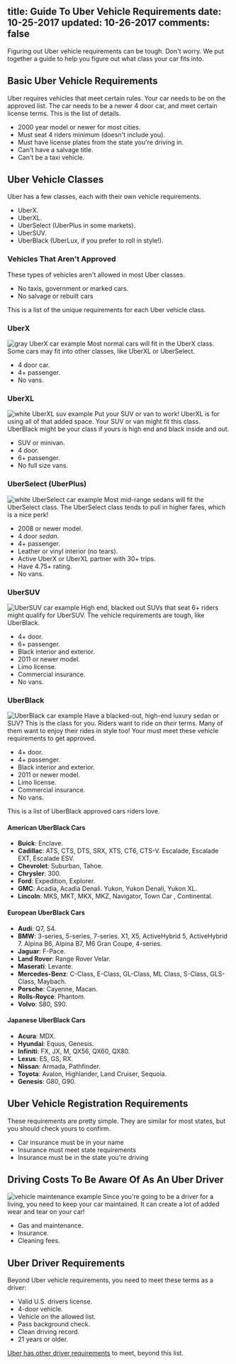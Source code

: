 title: Guide To Uber Vehicle Requirements
date: 10-25-2017
updated: 10-26-2017
comments: false
---
Figuring out Uber vehicle requirements can be tough. Don't worry. We put together a guide to help you figure out what class your car fits into.
<!-- more -->
## Basic Uber Vehicle Requirements
Uber requires vehicles that meet certain rules. Your car needs to be on the approved list. The car needs to be a newer 4 door car, and meet certain license terms. This is the list of details.

* 2000 year model or newer for most cities.
* Must seat 4 riders minimum (doesn't include you).
* Must have license plates from the state you're driving in.
* Can't have a salvage title.
* Can't be a taxi vehicle.

## Uber Vehicle Classes
Uber has a few classes, each with their own vehicle requirements.

* UberX.
* UberXL.
* UberSelect (UberPlus in some markets).
* UberSUV.
* UberBlack (UberLux, if you prefer to roll in style!).

### Vehicles That Aren't Approved
These types of vehicles aren't allowed in most Uber classes.

* No taxis, government or marked cars.
* No salvage or rebuilt cars

This is a list of the unique requirements for each Uber vehicle class.

### UberX
![gray UberX car example](/img/uberx-car.png)
Most normal cars will fit in the UberX class. Some cars may fit into other classes, like UberXL or UberSelect.

* 4 door car.
* 4+ passenger.
* No vans.

### UberXL
![white UberXL suv example](/img/uberxl-suv.png)
Put your SUV or van to work! UberXL is for using all of that added space. Your SUV or van might fit this class. UberBlack might be your class if yours is high end and black inside and out.

* SUV or minivan.
* 4 door.
* 6+ passenger.
* No full size vans.

### UberSelect (UberPlus)
![white UberSelect car example](/img/uberselect-sedan.png)
Most mid-range sedans will fit the UberSelect class. The UberSelect class tends to pull in higher fares, which is a nice perk!

* 2008 or newer model.
* 4 door _sedan_.
* 4+ passenger.
* Leather or vinyl interior (no tears).
* Active UberX or UberXL partner with 30+ trips.
* Have 4.75+ rating.
* No vans.

### UberSUV
![UberSUV car example](/img/ubersuv-luxury.png)
High end, blacked out SUVs that seat 6+ riders might qualify for UberSUV. The vehicle requirements are tough, like UberBlack.

* 4+ door.
* 6+ passenger.
* Black interior and exterior.
* 2011 or newer model.
* Limo license.
* Commercial insurance.
* No vans.

### UberBlack
![UberBlack car example](/img/uberblack-sedan.png)
Have a blacked-out, high-end luxury sedan or SUV? This is the class for you. Riders want to ride on _their_ terms. Many of them want to enjoy their rides in style too! Your must meet these vehicle requirements to get approved.

* 4+ door.
* 4+ passenger.
* Black interior and exterior.
* 2011 or newer model.
* Limo license.
* Commercial insurance.
* No vans.

This is a list of UberBlack approved cars riders love.

#### American UberBlack Cars

* **Buick**: Enclave.
* **Cadillac**: ATS, CTS, DTS, SRX, XTS, CT6, CTS-V. Escalade, Escalade EXT, Escalade ESV.
* **Chevrolet**: Suburban, Tahoe.
* **Chrysler**: 300.
* **Ford**: Expedition, Explorer.
* **GMC**: Acadia, Acadia Denali. Yukon, Yukon Denali, Yukon XL.
* **Lincoln**: MKS, MKT, MKX, MKZ, Navigator, Town Car , Continental.

#### European UberBlack Cars

* **Audi**: Q7, S4.
* **BMW**: 3-series, 5-series, 7-series. X1, X5, ActiveHybrid 5, ActiveHybrid 7. Alpina B6, Alpina B7, M6 Gran Coupe, 4-series.
* **Jaguar**: F-Pace.
* **Land Rover**: Range Rover Velar.
* **Maserati**: Levante.
* **Mercedes-Benz**: C-Class, E-Class, GL-Class, ML Class, S-Class, GLS-Class, Maybach.
* **Porsche**: Cayenne, Macan.
* **Rolls-Royce**: Phantom.
* **Volvo**: S80, S90.

#### Japanese UberBlack Cars

* **Acura**: MDX.
* **Hyundai**: Equus, Genesis.
* **Infiniti**: FX, JX, M, QX56, QX60, QX80.
* **Lexus**: ES, GS, RX.
* **Nissan**: Armada, Pathfinder.
* **Toyota**: Avalon, Highlander, Land Cruiser, Sequoia.
* **Genesis**: G80, G90.

## Uber Vehicle Registration Requirements
These requirements are pretty simple. They are similar for most states, but you should check yours to confirm.

* Car insurance must be in your name
* Insurance must meet state requirements
* Insurance must be in the state you're driving

## Driving Costs To Be Aware Of As An Uber Driver
![vehicle maintenance example](/img/vehicle-maintenance-expenses.png)
Since you're going to be a driver for a living, you need to keep your car maintained. It can create a lot of added wear and tear on your car!

* Gas and maintenance.
* Insurance.
* Cleaning fees.

## Uber Driver Requirements
Beyond Uber vehicle requirements, you need to meet these terms as a driver:

* Valid U.S. drivers license.
* 4-door vehicle.
* Vehicle on the allowed list.
* Pass background check.
* Clean driving record.
* 21 years or older.

[Uber has other driver requirements](/uber/driver-requirements/) to meet, beyond this list.
